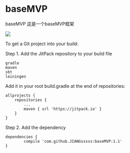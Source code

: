 # baseMVP
baseMVP
这是一个baseMVP框架



[![](https://jitpack.io/v/JIANGsssss/baseMVP.svg)](https://jitpack.io/#JIANGsssss/baseMVP)


To get a Git project into your build:

Step 1. Add the JitPack repository to your build file

    gradle
    maven
    sbt
    leiningen

Add it in your root build.gradle at the end of repositories:

	allprojects {
		repositories {
			...
			maven { url 'https://jitpack.io' }
		}
	}

Step 2. Add the dependency

	dependencies {
	        compile 'com.github.JIANGsssss:baseMVP:1.1'
	}


